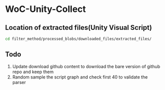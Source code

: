 # WoC-Unity-Collect

## Location of extracted files(Unity Visual Script)
```bash
cd filter_method/processed_blobs/downloaded_files/extracted_files/
```

## Todo
1. Update download github content to download the bare version of github repo and keep them
2. Random sample the script graph and check first 40 to validate the parser





